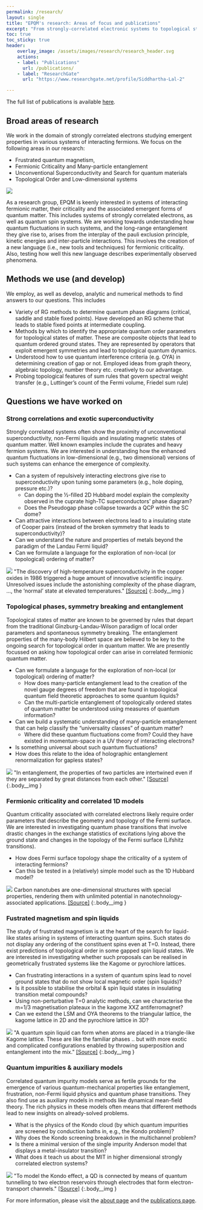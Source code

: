 ```yaml
---
permalink: /research/
layout: single
title: "EPQM's research: Areas of focus and publications"
excerpt: "From strongly-correlated electronic systems to topological states of matter"
toc: true
toc_sticky: true
header:
    overlay_image: /assets/images/research/research_header.svg
    actions:
    - label: "Publications"
      url: /publications/
    - label: "ResearchGate"
      url: "https://www.researchgate.net/profile/Siddhartha-Lal-2"

---
```


The full list of publications is available [here](/publications). 

## Broad areas of research

We work in the domain of strongly correlated electrons studying emergent properties in various systems of interacting fermions. We focus on the following areas in our research:

- Frustrated quantum magnetism, 
- Fermionic Criticality and Many-particle entanglement
- Unconventional Superconductivity and Search for quantum materials
- Topological Order and Low-dimensional systems

![](/assets/images/research/epqm-research.png)

As a research group, EPQM is keenly interested in systems of interacting fermionic matter, their criticality and the associated emergent forms of quantum matter. This includes systems of strongly correlated electrons, as well as quantum spin systems. We are working towards understanding how quantum fluctuations in such systems, and the long-range entanglement they give rise to, arises from the interplay of the pauli exclusion principle, kinetic energies and inter-particle interactions. This involves the creation of a new language (i.e., new tools and techniques) for fermionic criticality. Also, testing how well this new language describes experimentally observed phenomena.

## Methods we use (and develop)

We employ, as well as develop, analytic and numerical methods to find answers to our questions. This includes
- Variety of RG methods to determine quantum phase diagrams (critical, saddle and stable fixed points). Have developed an RG scheme that leads to stable fixed points at intermediate coupling.
- Methods by which to identify the appropriate quantum order parameters for topological states of matter. These are composite objects that lead to quantum ordered ground states. They are represented by operators that exploit emergent symmetries and lead to topological quantum dynamics.
- Understood how to use quantum interference criteria (e.g. OYA) in determining creation of gap or not. Employed ideas from graph theory, algebraic topology, number theory etc. creatively to our advantage.
- Probing topological features of sum rules that govern spectral weight transfer (e.g., Luttinger’s count of the Fermi volume, Friedel sum rule)

## Questions we have worked on

### Strong correlations and exotic superconductivity

Strongly correlated systems often show the proximity of unconventional superconductivity, non-Fermi liquids and insulating magnetic states of quantum matter. Well known examples include the cuprates and heavy fermion systems. We are interested in understanding how the enhanced quantum fluctuations in low-dimensional (e.g., two dimensional) versions of such systems can enhance the emergence of complexity.

- Can a system of repulsively interacting electrons give rise to superconductivity upon tuning some parameters (e.g., hole doping, pressure etc.)?
    - Can doping the ½-filled 2D Hubbard model explain the complexity observed in the cuprate high-TC superconductors' phase diagram?
    - Does the Pseudogap phase collapse towards a QCP within the SC dome?
- Can attractive interactions between electrons lead to a insulating state of Cooper pairs (instead of the broken symmetry that leads to superconductivity)? 
- Can we understand the nature and properties of metals beyond the paradigm of the Landau Fermi liquid?
- Can we formulate a language for the exploration of non-local (or topological) ordering of matter?

![](/assets/images/research/keimer_cuprate_phases.jpg)
"The discovery of high-temperature superconductivity in the copper oxides in 1986 triggered a huge amount of innovative scientific inquiry. Unresolved issues include the astonishing complexity of the phase diagram, ..., the ‘normal’ state at elevated temperatures." [[Source]](https://www.nature.com/articles/nature14165)
{:.body__img }

### Topological phases, symmetry breaking and entanglement

Topological states of matter are known to be governed by rules that depart from the traditional Ginzburg-Landau-Wilson paradigm of local order parameters and spontaneous symmetry breaking. The entanglement properties of the many-body Hilbert space are believed to be key to the ongoing search for topological order in quantum matter. We are presently focussed on asking how topological order can arise in correlated fermionic quantum matter.

- Can we formulate a language for the exploration of non-local (or topological) ordering of matter?
    - How does many-particle entanglement lead to the creation of the novel gauge degrees of freedom that are found in topological quantum field theoretic approaches to some quantum liquids?
    - Can the multi-particle entanglement of topologically ordered states of quantum matter be understood using measures of quantum information?
- Can we build a systematic understanding of many-particle entanglement that can help classify the “universality classes” of quantum matter?
    - Where did these quantum fluctuations come from? Could they have existed in momentum-space in a UV theory of interacting electrons?
- Is something universal about such quantum fluctuations?
- How does this relate to the idea of holographic entanglement renormalization for gapless states?

![](/assets/images/research/entanglement.jpg)
"In entanglement, the properties of two particles are intertwined even if they are separated by great distances from each other." [[Source]](https://www.nist.gov/blogs/taking-measure/local-realism-bells-inequality-and-t-shirts-entangled-tale)
{:.body__img }

### Fermionic criticality and correlated 1D models

Quantum criticality associated with correlated electrons likely require order parameters that describe the geometry and topology of the Fermi surface. We are interested in investigating quantum phase transitions that involve drastic changes in the exchange statistics of excitations lying above the ground state and changes in the topology of the Fermi surface (Lifshitz transitions).

- How does Fermi surface topology shape the criticality of a system of interacting fermions? 
- Can this be tested in a (relatively) simple model such as the 1D Hubbard model?

![](/assets/images/research/carbon-nanotube.webp)
Carbon nanotubes are one-dimensional structures with special properties, rendering them with unlimited potential in nanotechnology-associated applications. [[Source]](https://www.britannica.com/science/carbon-nanotube)
{:.body__img }

### Fustrated magnetism and spin liquids	

The study of frustrated magnetism is at the heart of the search for liquid-like states arising in systems of interacting quantum spins. Such states do not display any ordering of the constituent spins even at T=0. Instead, there exist predictions of topological order in some gapped spin liquid states. We are interested in investigating whether such proposals can be realised in geometrically frustrated systems like the Kagome or pyrochlore lattices.

- Can frustrating interactions in a system of quantum spins lead to novel ground states that do not show local magnetic order (spin liquids)?
- Is it possible to stabilise the orbital & spin liquid states in insulating transition metal compounds?
- Using non-perturbative T=0 analytic methods, can we characterise the m=1/3 magnetisation plateaux in the kagome XXZ antiferromagnet?
- Can we extend the LSM and OYA theorems to the triangular lattice, the kagome lattice in 2D and the pyrochlore lattice in 3D?

![](/assets/images/research/spin-liquid.jpg)
"A quantum spin liquid can form when atoms are placed in a triangle-like Kagome lattice. These are like the familiar phases .. but with more exotic and complicated configurations enabled by throwing superposition and entanglement into the mix." [[Source]](https://www.quantamagazine.org/quantum-simulators-create-a-totally-new-phase-of-matter-20211202/)
{:.body__img }

### Quantum impurities & auxiliary models

Correlated quantum impurity models serve as fertile grounds for the emergence of various quantum-mechanical properties like entanglement, frustration, non-Fermi liquid physics and quantum phase transitions. They also find use as auxiliary models in methods like dynamical mean-field theory. The rich physics in these models often means that different methods lead to new insights on already-solved problems.

- What is the physics of the Kondo cloud (by which quantum impurities are screened by conduction baths in, e.g., the Kondo problem)? 
- Why does the Kondo screening breakdown in the multichannel problem?
- Is there a minimal version of the single impurity Anderson model that displays a metal-insulator transition?
- What does it teach us about the MIT in higher dimensional strongly correlated electron systems?

![](/assets/images/research/kondo.webp)
"To model the Kondo effect, a QD is connected by means of quantum tunnelling to two electron reservoirs through electrodes that form electron-transport channels." [[Source]](https://www.nature.com/articles/526203a)
{:.body__img }

For more information, please visit the [about page](/about/) and the [publications page](/publications/).
